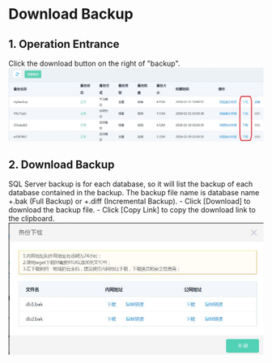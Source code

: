 # Download Backup

## 1. Operation Entrance
Click the download button on the right of "backup".
![Download Backup 1](../../../../image/RDS/Download-Backup-1.png)

## 2. Download Backup
SQL Server backup is for each database, so it will list the backup of each database contained in the backup. The backup file name is database name +.bak (Full Backup) or +.diff (Incremental Backup).
	- Click [Download] to download the backup file.
	- Click [Copy Link] to copy the download link to the clipboard.
![Download Backup 2](../../../../image/RDS/Download-Backup-2.png)

